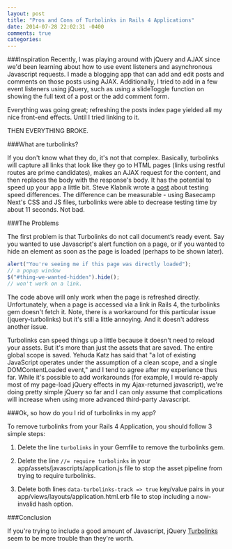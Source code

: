 ```yaml
---
layout: post
title: "Pros and Cons of Turbolinks in Rails 4 Applications"
date: 2014-07-28 22:02:31 -0400
comments: true
categories: 
---
```


###Inspiration
Recently, I was playing around with jQuery and AJAX since we'd been learning about how to use event listeners and asynchronous Javascript requests. I made a blogging app that can add and edit posts and comments on those posts using AJAX. Additionally, I tried to add in a few event listeners using jQuery, such as using a slideToggle function on showing the full text of a post or the add comment form. 

Everything was going great; refreshing the posts index page yielded all my nice front-end effects. Until I tried linking to it. 

THEN EVERYTHING BROKE.

<!--More-->

###What are turbolinks?

If you don't know what they do, it's not that complex. Basically, turbolinks will capture all links that look like they go to HTML pages (links using restful routes are prime candidates), makes an AJAX request for the content, and then replaces the body with the response's body. It has the potential to speed up your app a little bit. Steve Klabnik wrote a [post](http://blog.steveklabnik.com/posts/2012-09-27-seriously--numbers--use-them-) about testing speed differences. The difference can be measurable - using Basecamp Next's CSS and JS files, turbolinks were able to decrease testing time by about 11 seconds. Not bad. 

###The Problems

The first problem is that Turbolinks do not call document’s ready event. Say you wanted to use Javascript's alert function on a page, or if you wanted to hide an element as soon as the page is loaded (perhaps to be shown later). 

```js
alert("You're seeing me if this page was directly loaded");
// a popup window
$("#thing-we-wanted-hidden").hide();
// won't work on a link.
```
The code above will only work when the page is refreshed directly. Unfortunately, when a page is accessed via a link in Rails 4, the turbolinks gem doesn't fetch it. Note, there is a workaround for this particular issue (jquery-turbolinks) but it's still a little annoying. And it doesn't address another issue.

Turbolinks can speed things up a little because it doesn't need to reload your assets. But it's more than just the assets that are saved. The entire global scope is saved. Yehuda Katz has said that "a lot of existing JavaScript operates under the assumption of a clean scope, and a single DOMContentLoaded event," and I tend to agree after my experience thus far. While it's possible to add workarounds (for example, I would re-apply most of my page-load jQuery effects in my Ajax-returned javascript), we're doing pretty simple jQuery so far and I can only assume that complications will increase when using more advanced third-party Javascript. 

###Ok, so how do you I rid of turbolinks in my app?

To remove turbolinks from your Rails 4 Application, you should follow 3 simple steps:

1. Delete the line `turbolinks` in your Gemfile to remove the turbolinks gem.

2. Delete the line `//= require turbolinks` in your app/assets/javascripts/application.js file to stop the asset pipeline from trying to require turbolinks.

3. Delete both lines `data-turbolinks-track => true` key/value pairs in your app/views/layouts/application.html.erb file to stop including a now-invalid hash option.

###Conclusion

If you're trying to include a good amount of Javascript, jQuery [Turbolinks](https://github.com/kossnocorp/jquery.turbolinks) seem to be more trouble than they're worth. 

